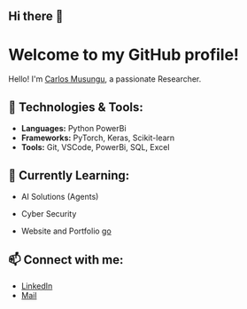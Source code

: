 ## Hi there 👋

# Welcome to my GitHub profile!

Hello! I'm [Carlos Musungu](https://github.com/mirrorline), a passionate Researcher.

## 🔧 Technologies & Tools:
- **Languages:** Python PowerBi
- **Frameworks:** PyTorch, Keras, Scikit-learn
- **Tools:** Git, VSCode, PowerBi, SQL, Excel



## 🚀 Currently Learning:
- AI Solutions (Agents)
- Cyber Security


- Website and Portfolio [go](caloswanjala.wixsite.com/carloswanjala@gmail.com)
## 📫 Connect with me:
- [LinkedIn](https://www.linkedin.com/in/caloswanjala)
- [Mail](caloswanjala@gmail.com)

















<!--
**mirrorline/mirrorline** is a ✨ _special_ ✨ repository because its `README.md` (this file) appears on your GitHub profile.

Here are some ideas to get you started:

- 🔭 I’m currently working on ...
- 🌱 I’m currently learning ...
- 👯 I’m looking to collaborate on ...
- 🤔 I’m looking for help with ...
- 💬 Ask me about ...
- 📫 How to reach me: ...
- 😄 Pronouns: ...
- ⚡ Fun fact: ...
-->
